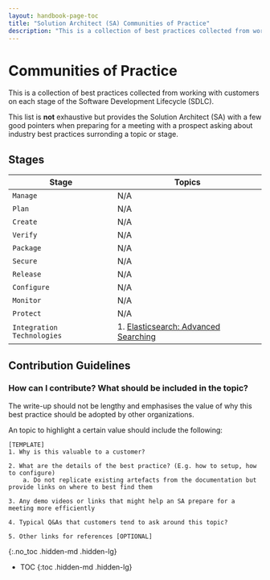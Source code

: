 ```yaml
---
layout: handbook-page-toc
title: "Solution Architect (SA) Communities of Practice"
description: "This is a collection of best practices collected from working with customers on each stage of the Software Development Lifecycle"
---
```


# Communities of Practice

This is a collection of best practices collected from working with customers on each stage of the Software Development Lifecycle (SDLC). 

This list is **not** exhaustive but provides the Solution Architect (SA) with a few good pointers when preparing for a meeting with a prospect asking about industry best practices surronding a topic or stage. 

## Stages 

| Stage | Topics | 
| ----- | --------- | 
| `Manage` | N/A |
| `Plan` | N/A | 
| `Create`  | N/A |
| `Verify`  | N/A |
| `Package` | N/A |
| `Secure`  | N/A |
| `Release` | N/A |
| `Configure` | N/A |
| `Monitor` | N/A |
| `Protect` | N/A | 
| `Integration Technologies` | 1. [Elasticsearch: Advanced Searching](/handbook/customer-success/solutions-architects/sa-practices/communities-of-practice/integration-technologies/) |

## Contribution Guidelines

### How can I contribute? What should be included in the topic?

The write-up should not be lengthy and emphasises the value of why this best practice should be adopted by other organizations. 

An topic to highlight a certain value should include the following:

```
[TEMPLATE]
1. Why is this valuable to a customer?

2. What are the details of the best practice? (E.g. how to setup, how to configure)
    a. Do not replicate existing artefacts from the documentation but provide links on where to best find them

3. Any demo videos or links that might help an SA prepare for a meeting more efficiently

4. Typical Q&As that customers tend to ask around this topic?

5. Other links for references [OPTIONAL]
```

{:.no_toc .hidden-md .hidden-lg}

- TOC
{:toc .hidden-md .hidden-lg}
